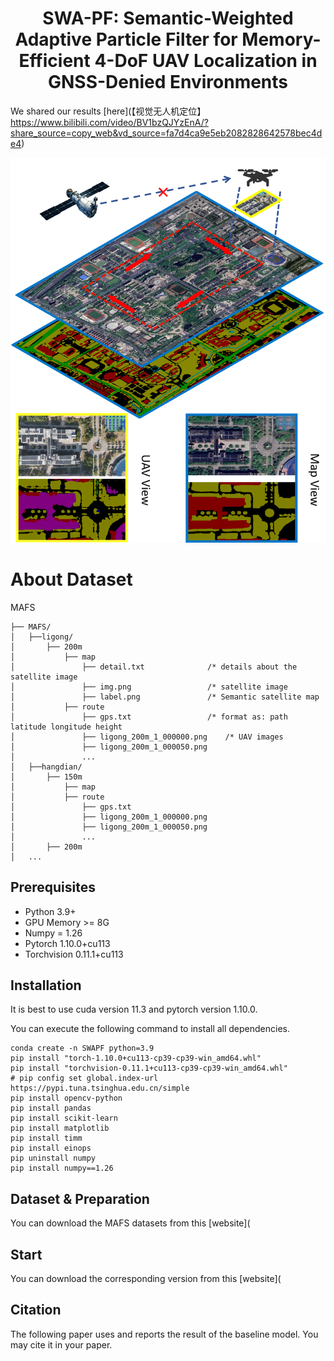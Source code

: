 <h1 align="center"> SWA-PF: Semantic-Weighted Adaptive Particle Filter for Memory-Efficient 4-DoF UAV Localization in GNSS-Denied Environments </h1>

We shared our results [here](【视觉无人机定位】 https://www.bilibili.com/video/BV1bzQJYzEnA/?share_source=copy_web&vd_source=fa7d4ca9e5eb2082828642578bec4de4)

![](https://github.com/YuanJiayuuu/SWA-PF/blob/main/pic/IMG1.png)

# About Dataset

MAFS

```
├── MAFS/
│   ├──ligong/
│       ├── 200m
│           ├── map
│               ├── detail.txt				/* details about the satellite image
│               ├── img.png					/* satellite image
│               ├── label.png				/* Semantic satellite map
│           ├── route
│               ├── gps.txt					/* format as: path latitude longitude height
│               ├── ligong_200m_1_000000.png	/* UAV images
│               ├── ligong_200m_1_000050.png
│               ...
│   ├──hangdian/
│       ├── 150m
│           ├── map
│           ├── route
│               ├── gps.txt
│               ├── ligong_200m_1_000000.png
│               ├── ligong_200m_1_000050.png
│               ...
│       ├── 200m
│   ...
```

## Prerequisites

- Python 3.9+
- GPU Memory >= 8G
- Numpy = 1.26
- Pytorch 1.10.0+cu113
- Torchvision 0.11.1+cu113

## Installation

It is best to use cuda version 11.3 and pytorch version 1.10.0. 

You can execute the following command to install all dependencies.

```
conda create -n SWAPF python=3.9
pip install "torch-1.10.0+cu113-cp39-cp39-win_amd64.whl"
pip install "torchvision-0.11.1+cu113-cp39-cp39-win_amd64.whl"
# pip config set global.index-url https://pypi.tuna.tsinghua.edu.cn/simple
pip install opencv-python
pip install pandas
pip install scikit-learn
pip install matplotlib
pip install timm
pip install einops
pip uninstall numpy
pip install numpy==1.26
```

## Dataset & Preparation

You can download the MAFS datasets from this [website](

## Start

You can download the corresponding version from this [website](

## Citation

The following paper uses and reports the result of the baseline model. You may cite it in your paper.

```bibtex

```


